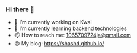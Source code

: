 ### Hi there 👋


- 🔭 I’m currently working on Kwai
- 🌱 I’m currently learning backend technologies
- 📫 How to reach me: 1065709724ja@gmail.com
- 😄 My blog: https://shashd.github.io/


<!--
**shashd/shashd** is a ✨ _special_ ✨ repository because its `README.md` (this file) appears on your GitHub profile.

Here are some ideas to get you started:

- 🔭 I’m currently working on ...
- 🌱 I’m currently learning ...
- 👯 I’m looking to collaborate on ...
- 🤔 I’m looking for help with ...
- 💬 Ask me about ...
- 📫 How to reach me: ...
- 😄 Pronouns: ...
- ⚡ Fun fact: ...
-->

